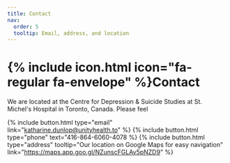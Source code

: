 ```yaml
---
title: Contact
nav:
  order: 5
  tooltip: Email, address, and location
---
```


# {% include icon.html icon="fa-regular fa-envelope" %}Contact

We are located at the Centre for Depression & Suicide Studies at St. Michel's Hospital in Toronto, Canada. Please feel

{%
  include button.html
  type="email"
  link="katharine.dunlop@unityhealth.to"
%}
{%
  include button.html
  type="phone"
  text="416-864-6060-4078
%}
{%
  include button.html
  type="address"
  tooltip="Our location on Google Maps for easy navigation"
  link="https://maps.app.goo.gl/NZunscFGLAv5pNZD9"
%}

